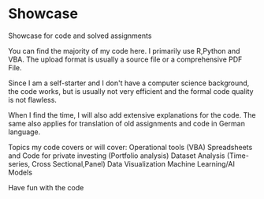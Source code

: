 # Showcase
Showcase for code and solved assignments

You can find the majority of my code here. I primarily use R,Python and VBA.
The upload format is usually a source file or a comprehensive PDF File.

Since I am a self-starter and I don't have a computer science background, the code works, but is usually not very efficient and the formal code quality is not flawless.

When I find the time, I will also add extensive explanations for the code.
The same also applies for translation of old assignments and code in German language.

Topics my code covers or will cover:
Operational tools (VBA)
Spreadsheets and Code for private investing (Portfolio analysis)
Dataset Analysis (Time-series, Cross Sectional,Panel)
Data Visualization 
Machine Learning/AI Models

Have fun with the code
#
